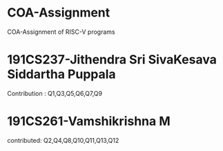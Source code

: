 # COA-Assignment
COA-Assignment of RISC-V programs

# 191CS237-Jithendra Sri SivaKesava Siddartha Puppala
Contribution : Q1,Q3,Q5,Q6,Q7,Q9


# 191CS261-Vamshikrishna M 
contributed:
Q2,Q4,Q8,Q10,Q11,Q13,Q12

